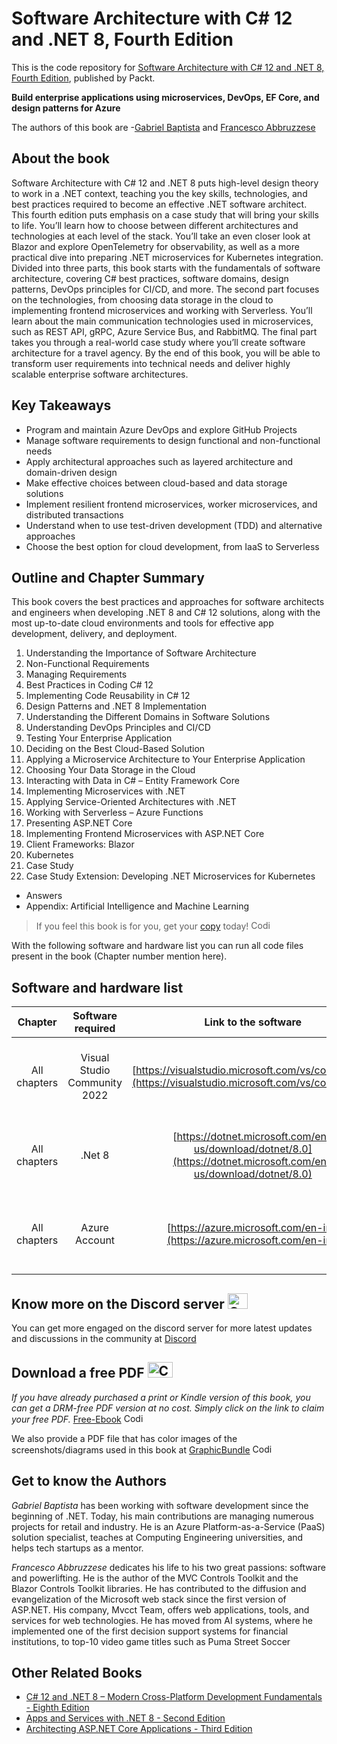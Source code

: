 # Software Architecture with C# 12 and .NET 8, Fourth Edition
This is the code repository for [Software Architecture with C# 12 and .NET 8, Fourth Edition](https://www.packtpub.com/product/software-architecture-with-c-12-and-net-8-fourth-edition/9781805127659), published by Packt.

**Build enterprise applications using microservices, DevOps, EF Core, and design patterns for Azure**

The authors of this book are -[Gabriel Baptista]() and [Francesco Abbruzzese]()
## About the book

Software Architecture with C# 12 and .NET 8 puts high-level design theory to work in a .NET context, teaching you the key skills, technologies, and best practices required to become an effective .NET software architect.
This fourth edition puts emphasis on a case study that will bring your skills to life. You’ll learn how to choose between different architectures and technologies at each level of the stack. You’ll take an even closer look at Blazor and explore OpenTelemetry for observability, as well as a more practical dive into preparing .NET microservices for Kubernetes integration.
Divided into three parts, this book starts with the fundamentals of software architecture, covering C# best practices, software domains, design patterns, DevOps principles for CI/CD, and more. The second part focuses on the technologies, from choosing data storage in the cloud to implementing frontend microservices and working with Serverless. You’ll learn about the main communication technologies used in microservices, such as REST API, gRPC, Azure Service Bus, and RabbitMQ. The final part takes you through a real-world case study where you’ll create software architecture for a travel agency.
By the end of this book, you will be able to transform user requirements into technical needs and deliver highly scalable enterprise software architectures.


## Key Takeaways
- Program and maintain Azure DevOps and explore GitHub Projects
- Manage software requirements to design functional and non-functional needs
- Apply architectural approaches such as layered architecture and domain-driven design
- Make effective choices between cloud-based and data storage solutions
- Implement resilient frontend microservices, worker microservices, and distributed transactions
- Understand when to use test-driven development (TDD) and alternative approaches
- Choose the best option for cloud development, from IaaS to Serverless


## Outline and Chapter Summary

This book covers the best practices and approaches for software architects and engineers when developing .NET 8 and C# 12 solutions, along with the most up-to-date cloud environments and tools for effective app development, delivery, and deployment.


1. Understanding the Importance of Software Architecture
2. Non-Functional Requirements
3. Managing Requirements
4. Best Practices in Coding C# 12
5. Implementing Code Reusability in C# 12
6. Design Patterns and .NET 8 Implementation
7. Understanding the Different Domains in Software Solutions
8. Understanding DevOps Principles and CI/CD
9. Testing Your Enterprise Application
10. Deciding on the Best Cloud-Based Solution
11. Applying a Microservice Architecture to Your Enterprise Application
12. Choosing Your Data Storage in the Cloud
13. Interacting with Data in C# – Entity Framework Core
14. Implementing Microservices with .NET
15. Applying Service-Oriented Architectures with .NET
16. Working with Serverless – Azure Functions
17. Presenting ASP.NET Core
18. Implementing Frontend Microservices with ASP.NET Core
19. Client Frameworks: Blazor
20. Kubernetes
21. Case Study
22. Case Study Extension: Developing .NET Microservices for Kubernetes
- Answers
- Appendix: Artificial Intelligence and Machine Learning


> If you feel this book is for you, get your [copy](https://www.amazon.com/Software-Architecture-NET-applications-microservices/dp/1805127659/ref=sr_1_1?crid=3IT6Q0L6WBAS6&dib=eyJ2IjoiMSJ9.KjpfB3iXW4TAMT6ZncBx3Q.SYf7HDO_dskWy1WNw9B1BDchTkAaeKP0oULsGz_NIl8&dib_tag=se&keywords=9781805127659&qid=1709013982&sprefix=9781805127659%2Caps%2C564&sr=8-1) today! <img alt="Coding" height="15" width="35"  src="https://media.tenor.com/ex_HDD_k5P8AAAAi/habbo-habbohotel.gif">


With the following software and hardware list you can run all code files present in the book (Chapter number mention here).

## Software and hardware list

| Chapter | Software required    | Link to the software    | Hardware specifications    | OS required    |
|:---:  |:---:  |:---:  |:---:  |:---:  |
| All chapters  | Visual Studio Community 2022  | [https://visualstudio.microsoft.com/vs/community/](https://visualstudio.microsoft.com/vs/community/) | Should work on any recent computer | Windows, MacOS, Linux (any), macOS, Windows |
| All chapters  | .Net 8  | [https://dotnet.microsoft.com/en-us/download/dotnet/8.0](https://dotnet.microsoft.com/en-us/download/dotnet/8.0) | Should work on any recent computer | Windows, MacOS, Linux (any), macOS, Windows |
| All chapters  | Azure Account| [https://azure.microsoft.com/en-in/](https://azure.microsoft.com/en-in/) | Should work on any recent computer | Windows, MacOS, Linux (any), macOS, Windows |



## Know more on the Discord server <img alt="Coding" height="25" width="32"  src="https://cliply.co/wp-content/uploads/2021/08/372108630_DISCORD_LOGO_400.gif">
You can get more engaged on the discord server for more latest updates and discussions in the community at [Discord](https://packt.link/SoftwareArchitectureCSharp12Dotnet8)

## Download a free PDF <img alt="Coding" height="25" width="40" src="https://emergency.com.au/wp-content/uploads/2021/03/free.gif">

_If you have already purchased a print or Kindle version of this book, you can get a DRM-free PDF version at no cost. Simply click on the link to claim your free PDF._
[Free-Ebook](https://packt.link/free-ebook/9781805127659) <img alt="Coding" height="15" width="35"  src="https://media.tenor.com/ex_HDD_k5P8AAAAi/habbo-habbohotel.gif">

We also provide a PDF file that has color images of the screenshots/diagrams used in this book at [GraphicBundle](https://packt.link/gbp/9781805127659) <img alt="Coding" height="15" width="35"  src="https://media.tenor.com/ex_HDD_k5P8AAAAi/habbo-habbohotel.gif">


## Get to know the Authors
_Gabriel Baptista_ has been working with software development since the beginning of .NET. Today, his main contributions are managing numerous projects for retail and industry. He is an Azure Platform-as-a-Service (PaaS) solution specialist, teaches at Computing Engineering universities, and helps tech startups as a mentor.

_Francesco Abbruzzese_ dedicates his life to his two great passions: software and powerlifting. He is the author of the MVC Controls Toolkit and the Blazor Controls Toolkit libraries. He has contributed to the diffusion and evangelization of the Microsoft web stack since the first version of ASP.NET. His company, Mvcct Team, offers web applications, tools, and services for web technologies. He has moved from AI systems, where he implemented one of the first decision support systems for financial institutions, to top-10 video game titles such as Puma Street Soccer

## Other Related Books
- [C# 12 and .NET 8 – Modern Cross-Platform Development Fundamentals - Eighth Edition](https://www.packtpub.com/product/c-12-and-net-8-modern-cross-platform-development-fundamentals-eighth-edition/9781837635870)
- [Apps and Services with .NET 8 - Second Edition](https://www.packtpub.com/product/apps-and-services-with-net-8-second-edition/9781837637133)
- [Architecting ASP.NET Core Applications - Third Edition](https://www.packtpub.com/product/architecting-aspnet-core-applications-third-edition/9781805123385)
